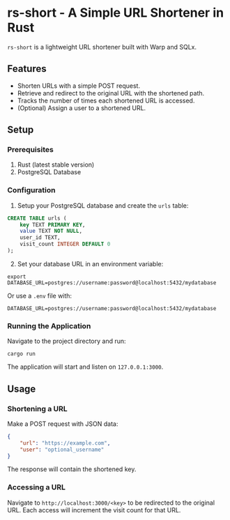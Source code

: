 # rs-short - A Simple URL Shortener in Rust

`rs-short` is a lightweight URL shortener built with Warp and SQLx.

## Features

- Shorten URLs with a simple POST request.
- Retrieve and redirect to the original URL with the shortened path.
- Tracks the number of times each shortened URL is accessed.
- (Optional) Assign a user to a shortened URL.

## Setup

### Prerequisites

1. Rust (latest stable version)
2. PostgreSQL Database

### Configuration

1. Setup your PostgreSQL database and create the `urls` table:

```sql
CREATE TABLE urls (
    key TEXT PRIMARY KEY,
    value TEXT NOT NULL,
    user_id TEXT,
    visit_count INTEGER DEFAULT 0
);
```

2. Set your database URL in an environment variable:

```
export DATABASE_URL=postgres://username:password@localhost:5432/mydatabase
```

Or use a `.env` file with:

```
DATABASE_URL=postgres://username:password@localhost:5432/mydatabase
```

### Running the Application

Navigate to the project directory and run:

```
cargo run
```

The application will start and listen on `127.0.0.1:3000`.

## Usage

### Shortening a URL

Make a POST request with JSON data:

```json
{
    "url": "https://example.com",
    "user": "optional_username"
}
```

The response will contain the shortened key.

### Accessing a URL

Navigate to `http://localhost:3000/<key>` to be redirected to the original URL. Each access will increment the visit count for that URL.
